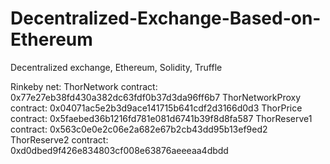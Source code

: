 # Decentralized-Exchange-Based-on-Ethereum
Decentralized exchange, Ethereum, Solidity, Truffle

Rinkeby net:
ThorNetwork contract: 0x77e27eb38fd430a382dc63fdf0b37d3da96ff6b7
ThorNetworkProxy contract: 0x04071ac5e2b3d9ace141715b641cdf2d3166d0d3
ThorPrice contract: 0x5faebed36b1216fd781e081d6741b39f8d8fa587
ThorReserve1 contract: 0x563c0e0e2c06e2a682e67b2cb43dd95b13ef9ed2
ThorReserve2 contract: 0xd0dbed9f426e834803cf008e63876aeeeaa4dbdd
